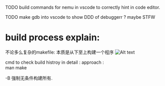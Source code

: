 TODO
build commands for nemu in vscode to correctly hint in code editor.

TODO 
make gdb into vscode to show DDD of debuggerr ?
maybe STFW



# build process explain:
不论多么复杂的makefile: 本质是从下至上构建一个程序
![Alt text](./pictures/image.png)

cmd to check build histroy in detail : 
approach :  
man make 

-B 
强制无条件构建所有.



